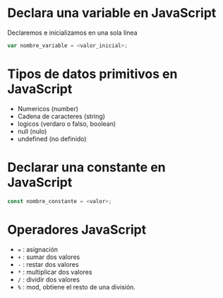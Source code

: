 # Declara una variable en JavaScript

Declaremos e inicializamos en una sola línea

```javascript
var nombre_variable = <valor_inicial>;
```

# Tipos de datos primitivos en JavaScript

- Numericos (number)
- Cadena de caracteres (string)
- logicos (verdaro o falso, boolean)
- null (nulo)
- undefined (no definido)

# Declarar una constante en JavaScript

```javascript
const nombre_constante = <valor>;
```

# Operadores JavaScript

- `=` : asignación
- `+` : sumar dos valores
- `-` : restar dos valores
- `*` : multiplicar dos valores
- `/` : dividir dos valores
- `%` : mod, obtiene el resto de una división.
